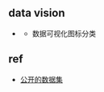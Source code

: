 

## data vision
+ [](https://datavizcatalogue.com/search.html)
    + 数据可视化图标分类



## ref
+ [公开的数据集](https://datacommons.org/)